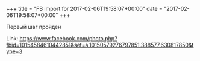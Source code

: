 +++
title = "FB import for 2017-02-06T19:58:07+00:00"
date = "2017-02-06T19:58:07+00:00"
+++

Первый шаг пройден


Link: <a href="https://www.facebook.com/photo.php?fbid=10154584610442851&set=a.10150579276797851.388577.630817850&type=3">https://www.facebook.com/photo.php?fbid=10154584610442851&set=a.10150579276797851.388577.630817850&type=3</a>
